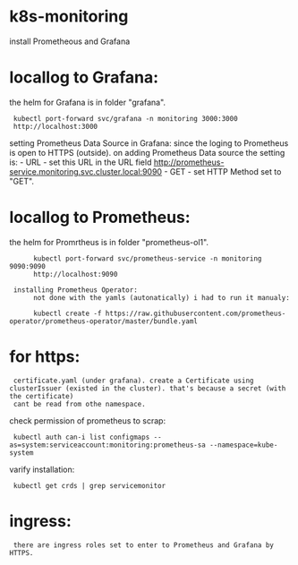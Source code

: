 # k8s-monitoring
install Prometheous and Grafana




# locallog to Grafana:
the helm for Grafana is in folder "grafana".

     kubectl port-forward svc/grafana -n monitoring 3000:3000
     http://localhost:3000

setting Prometheus Data Source in Grafana:
     since the loging to Prometheus is open to HTTPS (outside). on adding Prometheus Data source the setting is:
     - URL - set this URL in the URL field http://prometheus-service.monitoring.svc.cluster.local:9090 
     - GET - set HTTP Method set to "GET".

 # locallog to Prometheus:
 the helm for Promrtheus is in folder "prometheus-ol1".

          kubectl port-forward svc/prometheus-service -n monitoring 9090:9090
          http://localhost:9090

     installing Prometheus Operator:
          not done with the yamls (autonatically) i had to run it manualy:

          kubectl create -f https://raw.githubusercontent.com/prometheus-operator/prometheus-operator/master/bundle.yaml
          
          

# for https:
     certificate.yaml (under grafana). create a Certificate using clusterIssuer (existed in the cluster). that's because a secret (with the certificate) 
     cant be read from othe namespace.

check permission of prometheus to scrap:

     kubectl auth can-i list configmaps --as=system:serviceaccount:monitoring:prometheus-sa --namespace=kube-system

varify installation:

     kubectl get crds | grep servicemonitor

# ingress:
     there are ingress roles set to enter to Prometheus and Grafana by HTTPS.
